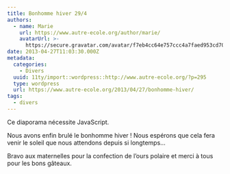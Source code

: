 ```yaml
---
title: Bonhomme hiver 29/4
authors:
  - name: Marie
    url: https://www.autre-ecole.org/author/marie/
    avatarUrl: >-
      https://secure.gravatar.com/avatar/f7eb4cc64e757ccc4a7faed953cd7065?s=96&d=mm&r=g
date: 2013-04-27T11:03:30.000Z
metadata:
  categories:
    - Divers
  uuid: 11ty/import::wordpress::http://www.autre-ecole.org/?p=295
  type: wordpress
  url: https://www.autre-ecole.org/2013/04/27/bonhomme-hiver/
tags:
  - divers
---
```

Ce diaporama nécessite JavaScript.

Nous avons enfin brulé le bonhomme hiver ! Nous espérons que cela fera venir le soleil que nous attendons depuis si longtemps…

Bravo aux maternelles pour la confection de l’ours polaire et merci à tous pour les bons gâteaux.